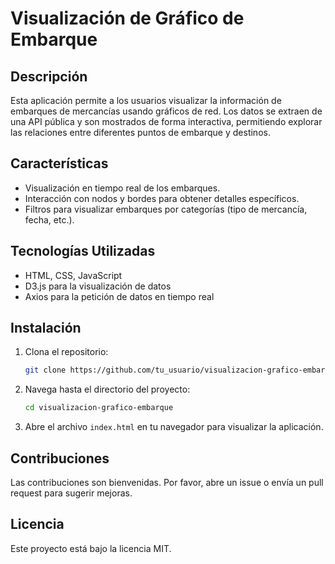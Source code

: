 # Visualización de Gráfico de Embarque

## Descripción
Esta aplicación permite a los usuarios visualizar la información de embarques de mercancías usando gráficos de red. Los datos se extraen de una API pública y son mostrados de forma interactiva, permitiendo explorar las relaciones entre diferentes puntos de embarque y destinos.

## Características
- Visualización en tiempo real de los embarques.
- Interacción con nodos y bordes para obtener detalles específicos.
- Filtros para visualizar embarques por categorías (tipo de mercancía, fecha, etc.).

## Tecnologías Utilizadas
- HTML, CSS, JavaScript
- D3.js para la visualización de datos
- Axios para la petición de datos en tiempo real

## Instalación
1. Clona el repositorio:
   ```bash
   git clone https://github.com/tu_usuario/visualizacion-grafico-embarque.git
   ```
2. Navega hasta el directorio del proyecto:
   ```bash
   cd visualizacion-grafico-embarque
   ```
3. Abre el archivo `index.html` en tu navegador para visualizar la aplicación.

## Contribuciones
Las contribuciones son bienvenidas. Por favor, abre un issue o envía un pull request para sugerir mejoras.

## Licencia
Este proyecto está bajo la licencia MIT.